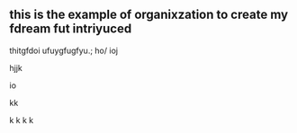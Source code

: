 ## this is the example of organixzation to create my fdream fut intriyuced 
thitgfdoi  ufuygfugfyu.; ho/
 ioj





 hjjk

 io









 kk

 k
 k
 k
 k
